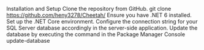 Installation and Setup
Clone the repository from GitHub.
   git clone https://github.com/heny3278/Cheetah/
Ensure you have .NET 6 installed.
Set up the .NET Core environment.
Configure the connection string for your SQL Server database accordingly in the server-side application.
Update the database by executing the command in the Package Manager Console
 update-database
